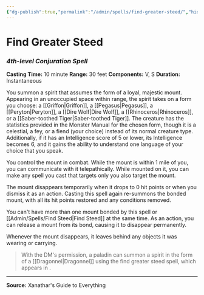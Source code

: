 ```yaml
---
{"dg-publish":true,"permalink":"/admin/spells/find-greater-steed/","hide":true,"updated":"2025-08-11T11:53:30.852+01:00"}
---
```


# Find Greater Steed
### *4th-level Conjuration Spell*
**Casting Time:** 10 minute
**Range:** 30 feet
**Components:** V, S
**Duration:** Instantaneous

You summon a spirit that assumes the form of a loyal, majestic mount. Appearing in an unoccupied space within range, the spirit takes on a form you choose: a [[Griffon\|Griffon]], a [[Pegasus\|Pegasus]], a [[Peryton\|Peryton]], a [[Dire Wolf\|Dire Wolf]], a [[Rhinoceros\|Rhinoceros]], or a [[Saber-toothed Tiger\|Saber-toothed Tiger]]. The creature has the statistics provided in the Monster Manual for the chosen form, though it is a celestial, a fey, or a fiend (your choice) instead of its normal creature type. Additionally, if it has an Intelligence score of 5 or lower, its Intelligence becomes 6, and it gains the ability to understand one language of your choice that you speak.

You control the mount in combat. While the mount is within 1 mile of you, you can communicate with it telepathically. While mounted on it, you can make any spell you cast that targets only you also target the mount.

The mount disappears temporarily when it drops to 0 hit points or when you dismiss it as an action. Casting this spell again re-summons the bonded mount, with all its hit points restored and any conditions removed.

You can't have more than one mount bonded by this spell or [[Admin/Spells/Find Steed\|Find Steed]] at the same time. As an action, you can release a mount from its bond, causing it to disappear permanently.

Whenever the mount disappears, it leaves behind any objects it was wearing or carrying.

> With the DM's permission, a paladin can summon a spirit in the form of a [[Dragonnel\|Dragonnel]] using the find greater steed spell, which appears in .

---
**Source:** Xanathar's Guide to Everything